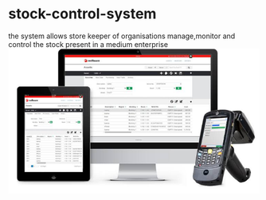 # stock-control-system
the system allows store keeper of organisations manage,monitor and control the stock present in a medium enterprise
	<img src="stock.jpeg"/>
